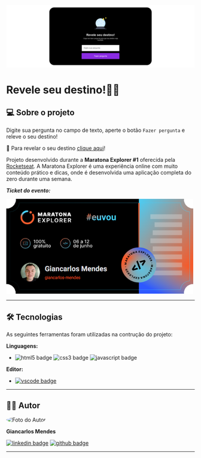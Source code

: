 ![banner](./img/banner.png)

# Revele seu destino!🧙‍♂️

## 💻 Sobre o projeto
Digite sua pergunta no campo de texto, aperte o botão `Fazer pergunta` e releve o seu destino! 

🔮 Para revelar o seu destino [clique aqui](https://giancarlos-mendes.github.io/revele-seu-destino/)!

Projeto desenvolvido durante a **Maratona Explorer #1** oferecida pela [Rocketseat](https://evento.rocketseat.com.br/maratona-explorer/episodios/explorer/abertura/edicao/1). A Maratona Explorer é uma experiência online com muito conteúdo prático e dicas, onde é desenvolvida uma aplicação completa do zero durante uma semana.

***Ticket do evento:***

<a href="https://maratona-explorer-ticket.rocketseat.com.br/ticket/giancarlos-mendes/share"><img src="./img/ticket.png" width="500px" alt="Ticket do Evento"/></a>


---

## ️🛠️ Tecnologias

As seguintes ferramentas foram utilizadas na contrução do projeto:

**Linguagens:**

- ![html5 badge](https://img.shields.io/static/v1?logo=html5&logoColor=white&label=&message=HTML5&color=orange) ![css3 badge](https://img.shields.io/static/v1?logo=css3&logoColor=white&label=&message=CSS3&color=blue) ![javascript badge](https://img.shields.io/static/v1?logo=javascript&logoColor=white&label=&message=JavaScript&color=yellow)

**Editor:**
- [![vscode badge](https://img.shields.io/static/v1?logo=visualstudiocode&logoColor=white&label=&message=Visual%20Studio%20Code&color=1f9cf0&link=https://code.visualstudio.com/)](https://code.visualstudio.com/)

---

## 👨‍💻 Autor

<img style="border-radius: 50%" src="https://avatars.githubusercontent.com/u/92035791?v=4" width="100px" alt="Foto do Autor"/>

**Giancarlos Mendes**

[![linkedin badge](https://img.shields.io/static/v1?logo=linkedin&logoColor=white&label=&message=giancarlos-mendes&color=0077b7&link=https://www.linkedin.com/in/giancarlos-mendes/)](https://www.linkedin.com/in/giancarlos-mendes/)
[![github badge](https://img.shields.io/static/v1?logo=github&logoColor=white&label=&message=giancarlos-mendes&color=grey&link=https://github.com/giancarlos-mendes)](https://github.com/giancarlos-mendes)

---
